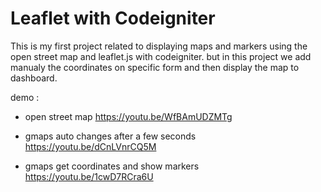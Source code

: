 # Leaflet with Codeigniter

This is my first project related to displaying maps and markers using the open street map and leaflet.js with codeigniter.
but in this project we add manualy the coordinates on specific form and then display the map to dashboard.

demo : 
- open street map
https://youtu.be/WfBAmUDZMTg

- gmaps auto changes after a few seconds
https://youtu.be/dCnLVnrCQ5M

- gmaps get coordinates and show markers
https://youtu.be/1cwD7RCra6U

